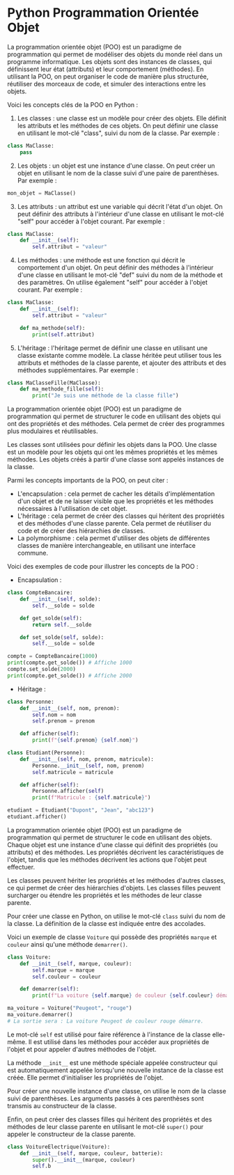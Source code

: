 # Python Programmation Orientée Objet

La programmation orientée objet (POO) est un paradigme de programmation qui permet de modéliser des objets du monde réel dans un programme informatique. Les objets sont des instances de classes, qui définissent leur état (attributs) et leur comportement (méthodes). En utilisant la POO, on peut organiser le code de manière plus structurée, réutiliser des morceaux de code, et simuler des interactions entre les objets.

Voici les concepts clés de la POO en Python :

1. Les classes : une classe est un modèle pour créer des objets. Elle définit les attributs et les méthodes de ces objets. On peut définir une classe en utilisant le mot-clé "class", suivi du nom de la classe. Par exemple :

```python
class MaClasse:
    pass
```

2. Les objets : un objet est une instance d'une classe. On peut créer un objet en utilisant le nom de la classe suivi d'une paire de parenthèses. Par exemple :

```python
mon_objet = MaClasse()
```

3. Les attributs : un attribut est une variable qui décrit l'état d'un objet. On peut définir des attributs à l'intérieur d'une classe en utilisant le mot-clé "self" pour accéder à l'objet courant. Par exemple :

```python
class MaClasse:
    def __init__(self):
        self.attribut = "valeur"
```

4. Les méthodes : une méthode est une fonction qui décrit le comportement d'un objet. On peut définir des méthodes à l'intérieur d'une classe en utilisant le mot-clé "def" suivi du nom de la méthode et des paramètres. On utilise également "self" pour accéder à l'objet courant. Par exemple :

```python
class MaClasse:
    def __init__(self):
        self.attribut = "valeur"

    def ma_methode(self):
        print(self.attribut)
```

5. L'héritage : l'héritage permet de définir une classe en utilisant une classe existante comme modèle. La classe héritée peut utiliser tous les attributs et méthodes de la classe parente, et ajouter des attributs et des méthodes supplémentaires. Par exemple :

```python
class MaClasseFille(MaClasse):
    def ma_methode_fille(self):
        print("Je suis une méthode de la classe fille")
```

La programmation orientée objet (POO) est un paradigme de programmation qui permet de structurer le code en utilisant des objets qui ont des propriétés et des méthodes. Cela permet de créer des programmes plus modulaires et réutilisables.

Les classes sont utilisées pour définir les objets dans la POO. Une classe est un modèle pour les objets qui ont les mêmes propriétés et les mêmes méthodes. Les objets créés à partir d'une classe sont appelés instances de la classe.

Parmi les concepts importants de la POO, on peut citer :

* L'encapsulation : cela permet de cacher les détails d'implémentation d'un objet et de ne laisser visible que les propriétés et les méthodes nécessaires à l'utilisation de cet objet.
* L'héritage : cela permet de créer des classes qui héritent des propriétés et des méthodes d'une classe parente. Cela permet de réutiliser du code et de créer des hiérarchies de classes.
* La polymorphisme : cela permet d'utiliser des objets de différentes classes de manière interchangeable, en utilisant une interface commune.

Voici des exemples de code pour illustrer les concepts de la POO :

* Encapsulation :

```python
class CompteBancaire:
    def __init__(self, solde):
        self.__solde = solde

    def get_solde(self):
        return self.__solde

    def set_solde(self, solde):
        self.__solde = solde

compte = CompteBancaire(1000)
print(compte.get_solde()) # Affiche 1000
compte.set_solde(2000)
print(compte.get_solde()) # Affiche 2000

```

* Héritage :

```python
class Personne:
    def __init__(self, nom, prenom):
        self.nom = nom
        self.prenom = prenom

    def afficher(self):
        print(f"{self.prenom} {self.nom}")

class Etudiant(Personne):
    def __init__(self, nom, prenom, matricule):
        Personne.__init__(self, nom, prenom)
        self.matricule = matricule

    def afficher(self):
        Personne.afficher(self)
        print(f"Matricule : {self.matricule}")

etudiant = Etudiant("Dupont", "Jean", "abc123")
etudiant.afficher()

```

La programmation orientée objet (POO) est un paradigme de programmation qui permet de structurer le code en utilisant des objets. Chaque objet est une instance d'une classe qui définit des propriétés (ou attributs) et des méthodes. Les propriétés décrivent les caractéristiques de l'objet, tandis que les méthodes décrivent les actions que l'objet peut effectuer.

Les classes peuvent hériter les propriétés et les méthodes d'autres classes, ce qui permet de créer des hiérarchies d'objets. Les classes filles peuvent surcharger ou étendre les propriétés et les méthodes de leur classe parente.

Pour créer une classe en Python, on utilise le mot-clé `class` suivi du nom de la classe. La définition de la classe est indiquée entre des accolades.

Voici un exemple de classe `Voiture` qui possède des propriétés `marque` et `couleur` ainsi qu'une méthode `demarrer()`.

```python
class Voiture:
    def __init__(self, marque, couleur):
        self.marque = marque
        self.couleur = couleur

    def demarrer(self):
        print(f"La voiture {self.marque} de couleur {self.couleur} démarre.")

ma_voiture = Voiture("Peugeot", "rouge")
ma_voiture.demarrer()
# La sortie sera : La voiture Peugeot de couleur rouge démarre.

```

Le mot-clé `self` est utilisé pour faire référence à l'instance de la classe elle-même. Il est utilisé dans les méthodes pour accéder aux propriétés de l'objet et pour appeler d'autres méthodes de l'objet.

La méthode `__init__` est une méthode spéciale appelée constructeur qui est automatiquement appelée lorsqu'une nouvelle instance de la classe est créée. Elle permet d'initialiser les propriétés de l'objet.

Pour créer une nouvelle instance d'une classe, on utilise le nom de la classe suivi de parenthèses. Les arguments passés à ces parenthèses sont transmis au constructeur de la classe.

Enfin, on peut créer des classes filles qui héritent des propriétés et des méthodes de leur classe parente en utilisant le mot-clé `super()` pour appeler le constructeur de la classe parente.

```python
class VoitureElectrique(Voiture):
    def __init__(self, marque, couleur, batterie):
        super().__init__(marque, couleur)
        self.b
```


